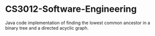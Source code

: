 # CS3012-Software-Engineering

Java code implementation of finding the lowest common ancestor in a binary tree and a directed acyclic graph. 
